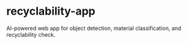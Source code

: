 # recyclability-app
AI-powered web app for object detection, material classification, and recyclability check.
